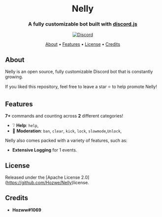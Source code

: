 <h1 align="center">
  <br>
  Nelly
  <br>
</h1>

<h3 align=center>A fully customizable bot built with <a href=https://github.com/discordjs/discord.js>discord.js</a></h3>

<div align=center>

[![Discord](https://img.shields.io/discord/792957761494712360.svg?label=&logo=discord&logoColor=ffffff&color=7389D8&labelColor=6A7EC2)](https://discord.gg/bun33kKgaF)

</div>
  
<p align="center">
  <a href="#about">About</a>
  •
  <a href="#Features">Features</a>
  •
  <a href="#license">License</a>
  •
  <a href="#credits">Credits</a>
</p>

## About
Nelly is an open source, fully customizable Discord bot that is constantly growing. 

If you liked this repository, feel free to leave a star ⭐ to help promote Nelly!

## Features

**7+** commands and counting across **2** different categories!

*   ❔  **Help**: `help`,
*   🚓  **Moderation**: `ban`, `clear`, `kick`, `lock`, `slowmode`,`Unlock`, 

Nelly also comes packed with a variety of features, such as:

* **Extensive Logging** for 1 events.

## License
Released under the [Apache License 2.0] (https://github.com/Hozwe/Nelly)license.

## Credits

* **Hozww#1069** 
